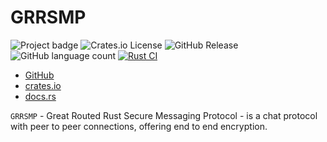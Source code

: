 # GRRSMP

![Project badge](https://img.shields.io/badge/language-Rust-blue.svg)
![Crates.io License](https://img.shields.io/crates/l/grrsmp)
![GitHub Release](https://img.shields.io/github/v/release/PlexSheep/grrsmp)
![GitHub language count](https://img.shields.io/github/languages/count/PlexSheep/grrsmp)
[![Rust CI](https://github.com/PlexSheep/grrsmp/actions/workflows/cargo.yaml/badge.svg)](https://github.com/PlexSheep/hedu/actions/workflows/cargo.yaml)

- [GitHub](https://github.com/PlexSheep/grrsmp)
- [crates.io](https://crates.io/crates/grrsmp)
- [docs.rs](https://docs.rs/crate/grrsmp/)

`GRRSMP` - Great Routed Rust Secure Messaging Protocol - is a chat protocol with
peer to peer connections, offering end to end encryption.
